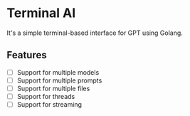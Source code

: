 # Terminal AI

It's a simple terminal-based interface for GPT using Golang.

## Features

- [ ] Support for multiple models
- [ ] Support for multiple prompts
- [ ] Support for multiple files
- [ ] Support for threads
- [ ] Support for streaming
